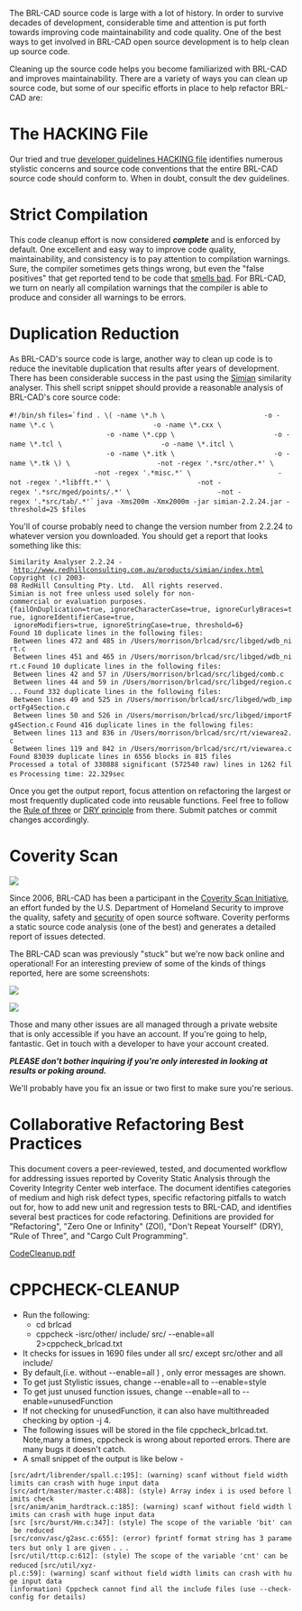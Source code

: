 The BRL-CAD source code is large with a lot of history. In order to
survive decades of development, considerable time and attention is put
forth towards improving code maintainability and code quality. One of
the best ways to get involved in BRL-CAD open source development is to
help clean up source code.

Cleaning up the source code helps you become familiarized with BRL-CAD
and improves maintainability. There are a variety of ways you can clean
up source code, but some of our specific efforts in place to help
refactor BRL-CAD are:

# The HACKING File

Our tried and true [developer guidelines HACKING
file](http://brlcad.svn.sourceforge.net/viewvc/brlcad/brlcad/trunk/HACKING?revision=HEAD)
identifies numerous stylistic concerns and source code conventions that
the entire BRL-CAD source code should conform to. When in doubt, consult
the dev guidelines.

# Strict Compilation

This code cleanup effort is now considered ***complete*** and is
enforced by default. One excellent and easy way to improve code quality,
maintainability, and consistency is to pay attention to compilation
warnings. Sure, the compiler sometimes gets things wrong, but even the
"false positives" that get reported tend to be code that [smells
bad](http://en.wikipedia.org/wiki/Code_smell). For BRL-CAD, we turn on
nearly all compilation warnings that the compiler is able to produce and
consider all warnings to be errors.

# Duplication Reduction

As BRL-CAD's source code is large, another way to clean up code is to
reduce the inevitable duplication that results after years of
development. There has been considerable success in the past using the
[Simian](http://www.harukizaemon.com/simian/) similarity analyser. This
shell script snippet should provide a reasonable analysis of BRL-CAD's
core source code:

`#!/bin/sh`
`` files=`find . \( -name \*.h \ ``
`                        -o -name \*.c \`
`                        -o -name \*.cxx \`
`                        -o -name \*.cpp \`
`                        -o -name \*.tcl \`
`                        -o -name \*.itcl \`
`                        -o -name \*.itk \`
`                        -o -name \*.tk \) \`
`                     -not -regex '.*src/other.*' \`
`                     -not -regex '.*misc.*' \`
`                     -not -regex '.*libfft.*' \`
`                     -not -regex '.*src/mged/points/.*' \`
``                      -not -regex '.*src/tab/.*'` ``
`java -Xms200m -Xmx2000m -jar simian-2.2.24.jar -threshold=25 $files`

You'll of course probably need to change the version number from 2.2.24
to whatever version you downloaded. You should get a report that looks
something like this:

`Similarity Analyser 2.2.24 - `[`http://www.redhillconsulting.com.au/products/simian/index.html`](http://www.redhillconsulting.com.au/products/simian/index.html)
`Copyright (c) 2003-08 RedHill Consulting Pty. Ltd.  All rights reserved.`
`Simian is not free unless used solely for non-commercial or evaluation purposes.`
`{failOnDuplication=true, ignoreCharacterCase=true, ignoreCurlyBraces=true, ignoreIdentifierCase=true,`
` ignoreModifiers=true, ignoreStringCase=true, threshold=6}`
`Found 10 duplicate lines in the following files:`
` Between lines 472 and 485 in /Users/morrison/brlcad/src/libged/wdb_nirt.c`
` Between lines 451 and 465 in /Users/morrison/brlcad/src/libged/wdb_nirt.c`
`Found 10 duplicate lines in the following files:`
` Between lines 42 and 57 in /Users/morrison/brlcad/src/libged/comb.c`
` Between lines 44 and 59 in /Users/morrison/brlcad/src/libged/region.c`
`...`
`Found 332 duplicate lines in the following files:`
` Between lines 49 and 525 in /Users/morrison/brlcad/src/libged/wdb_importFg4Section.c`
` Between lines 50 and 526 in /Users/morrison/brlcad/src/libged/importFg4Section.c`
`Found 416 duplicate lines in the following files:`
` Between lines 113 and 836 in /Users/morrison/brlcad/src/rt/viewarea2.c`
` Between lines 119 and 842 in /Users/morrison/brlcad/src/rt/viewarea.c`
`Found 83039 duplicate lines in 6556 blocks in 815 files`
`Processed a total of 330888 significant (572540 raw) lines in 1262 files`
`Processing time: 22.329sec`

Once you get the output report, focus attention on refactoring the
largest or most frequently duplicated code into reusable functions. Feel
free to follow the [Rule of
three](http://en.wikipedia.org/wiki/Rule_of_three_(programming)) or [DRY
principle](http://en.wikipedia.org/wiki/Don%27t_repeat_yourself) from
there. Submit patches or commit changes accordingly.

# Coverity Scan

![](img/CoverityExample3.png)

Since 2006, BRL-CAD has been a participant in the [Coverity Scan
Initiative](http://scan.coverity.com/), an effort funded by the U.S.
Department of Homeland Security to improve the quality, safety and
[security](http://en.wikipedia.org/wiki/Open_source_software_security)
of open source software. Coverity performs a static source code analysis
(one of the best) and generates a detailed report of issues detected.

The BRL-CAD scan was previously "stuck" but we're now back online and
operational! For an interesting preview of some of the kinds of things
reported, here are some screenshots:

![](img/CoverityExample1.png)

![](img/CoverityExample2.png)

Those and many other issues are all managed through a private website
that is only accessible if you have an account. If you're going to help,
fantastic. Get in touch with a developer to have your account created.

***PLEASE don't bother inquiring if you're only interested in looking at
results or poking around.***

We'll probably have you fix an issue or two first to make sure you're
serious.

# Collaborative Refactoring Best Practices

This document covers a peer-reviewed, tested, and documented workflow
for addressing issues reported by Coverity Static Analysis through the
Coverity Integrity Center web interface. The document identifies
categories of medium and high risk defect types, specific refactoring
pitfalls to watch out for, how to add new unit and regression tests to
BRL-CAD, and identifies several best practices for code refactoring.
Definitions are provided for "Refactoring", "Zero One or Infinity"
(ZOI), "Don't Repeat Yourself" (DRY), "Rule of Three", and "Cargo Cult
Programming".

[CodeCleanup.pdf](pdf/CodeCleanup.pdf)

# CPPCHECK-CLEANUP

-   Run the following:
    -   cd brlcad
    -   cppcheck -isrc/other/ include/ src/ --enable=all
        2&gt;cppcheck_brlcad.txt
-   It checks for issues in 1690 files under all src/ except src/other
    and all include/
-   By default,(i.e. without --enable=all ) , only error messages are
    shown.
-   To get just Stylistic issues, change --enable=all to --enable=style
-   To get just unused function issues, change --enable=all to
    --enable=unusedFunction
-   If not checking for unusedFunction, it can also have multithreaded
    checking by option -j 4.
-   The following issues will be stored in the file
    cppcheck_brlcad.txt. Note,many a times, cppcheck is wrong about
    reported errors. There are many bugs it doesn't catch.
-   A small snippet of the output is like below -

`[src/adrt/librender/spall.c:195]: (warning) scanf without field width limits can crash with huge input data`
`[src/adrt/master/master.c:488]: (style) Array index i is used before limits check`
`[src/anim/anim_hardtrack.c:185]: (warning) scanf without field width limits can crash with huge input data`
`[src [src/burst/Hm.c:347]: (style) The scope of the variable 'bit' can be reduced`
`[src/conv/asc/g2asc.c:655]: (error) fprintf format string has 3 parameters but only 1 are given`
`.`
`.`
`.`
`[src/util/ttcp.c:612]: (style) The scope of the variable 'cnt' can be reduced`
`[src/util/xyz-pl.c:59]: (warning) scanf without field width limits can crash with huge input data`
`(information) Cppcheck cannot find all the include files (use --check-config for details)`
